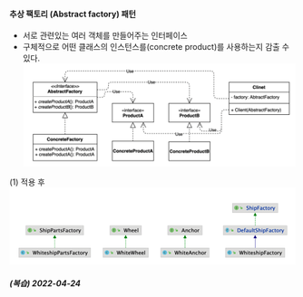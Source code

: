 #### 추상 팩토리 (Abstract factory) 패턴
- 서로 관련있는 여러 객체를 만들어주는 인터페이스
- 구체적으로 어떤 클래스의 인스턴스를(concrete product)를 사용하는지 감출 수 있다.
![IMAGES](../report/images/abstractFactory01.png)     

(1) 적용 후
![IMAGES](../report/images/abstractFactory02.png)

##### (복습) 2022-04-24